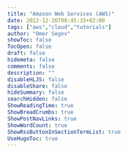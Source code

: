 ```yaml
---
title: "Amazon Web Services (AWS)"
date: 2022-12-26T08:45:15+02:00
tags: ["aws","cloud","tutorials"]
author: "Omer Segev"
showToc: false
TocOpen: false
draft: false
hidemeta: false
comments: false
description: ""
disableHLJS: false
disableShare: false
hideSummary: false
searchHidden: false
ShowReadingTime: true
ShowBreadCrumbs: true
ShowPostNavLinks: true
ShowWordCount: true
ShowRssButtonInSectionTermList: true
UseHugoToc: true
---
```


